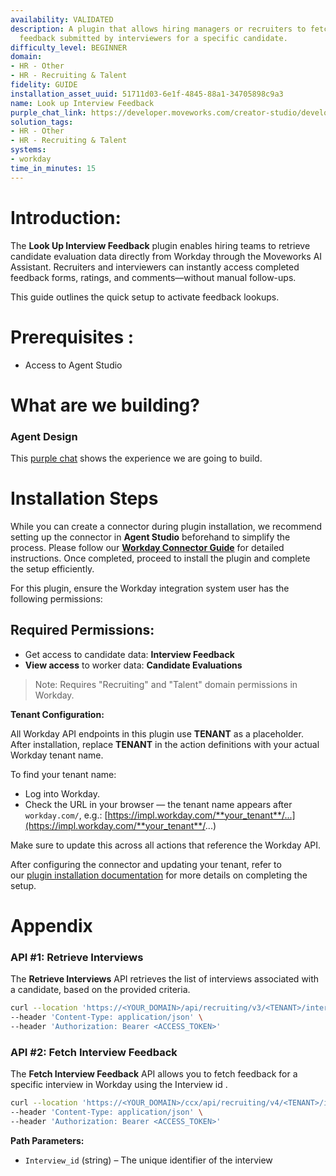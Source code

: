 ```yaml
---
availability: VALIDATED
description: A plugin that allows hiring managers or recruiters to fetch interview
  feedback submitted by interviewers for a specific candidate.
difficulty_level: BEGINNER
domain:
- HR - Other
- HR - Recruiting & Talent
fidelity: GUIDE
installation_asset_uuid: 51711d03-6e1f-4845-88a1-34705898c9a3
name: Look up Interview Feedback
purple_chat_link: https://developer.moveworks.com/creator-studio/developer-tools/purple-chat/?conversation=%7B%22startTimestamp%22%3A%2211%3A43+AM%22%2C%22messages%22%3A%5B%7B%22parts%22%3A%5B%7B%22richText%22%3A%22Can+I+see+the+interview+feedback+for+John+Doe%3F%22%7D%5D%2C%22role%22%3A%22user%22%7D%2C%7B%22parts%22%3A%5B%7B%22richText%22%3A%22%3Cp%3ESure%21+Please+provide+a+job+title+related+to+the+job.%3C%2Fp%3E%22%7D%5D%2C%22role%22%3A%22assistant%22%7D%2C%7B%22parts%22%3A%5B%7B%22richText%22%3A%22Software+Engineer%22%7D%5D%2C%22role%22%3A%22user%22%7D%2C%7B%22parts%22%3A%5B%7B%22richText%22%3A%22I+found+multiple+open+jobs+matching+%3Ci%3E%5C%22Software+Engineer%5C%22%3C%2Fi%3E.+Please+select+the+job+you%27re+looking+for%3A%22%7D%2C%7B%22buttons%22%3A%5B%7B%22buttonText%22%3A%22Software+Engineer+-+Backend%22%2C%22style%22%3A%22outlined%22%7D%2C%7B%22buttonText%22%3A%22Software+Engineer+-+Frontend%22%2C%22style%22%3A%22outlined%22%7D%2C%7B%22buttonText%22%3A%22Software+Engineer+-+Full+Stack%22%2C%22style%22%3A%22outlined%22%7D%5D%7D%5D%2C%22role%22%3A%22assistant%22%7D%2C%7B%22parts%22%3A%5B%7B%22richText%22%3A%221%22%7D%5D%2C%22role%22%3A%22user%22%7D%2C%7B%22parts%22%3A%5B%7B%22richText%22%3A%22You+selected+%3Cb%3ESoftware+Engineer+-+Backend%3C%2Fb%3E.+Fetching+job+details...%22%7D%5D%2C%22role%22%3A%22assistant%22%7D%2C%7B%22parts%22%3A%5B%7B%22richText%22%3A%22Verifying+your+access+as+a+hiring+manager%2Frecruiter...+%E2%9C%85+%3Cb%3EAccess+granted%21%3C%2Fb%3E%22%7D%5D%2C%22role%22%3A%22assistant%22%7D%2C%7B%22parts%22%3A%5B%7B%22richText%22%3A%22Here+are+the+candidates+who+applied+for+this+job%3A%22%7D%2C%7B%22buttons%22%3A%5B%7B%22buttonText%22%3A%22John+Doe%22%2C%22style%22%3A%22outlined%22%7D%2C%7B%22buttonText%22%3A%22Jonathan+Doe%22%2C%22style%22%3A%22outlined%22%7D%2C%7B%22buttonText%22%3A%22Johnny+Doe%22%2C%22style%22%3A%22outlined%22%7D%2C%7B%22buttonText%22%3A%22Jane+Smith%22%2C%22style%22%3A%22outlined%22%7D%2C%7B%22buttonText%22%3A%22Alice+Johnson%22%2C%22style%22%3A%22outlined%22%7D%5D%7D%5D%2C%22role%22%3A%22assistant%22%7D%2C%7B%22parts%22%3A%5B%7B%22richText%22%3A%221%22%7D%5D%2C%22role%22%3A%22user%22%7D%2C%7B%22parts%22%3A%5B%7B%22richText%22%3A%22You+selected+%3Cb%3EJohn+Doe%3C%2Fb%3E.+Fetching+interview+feedback...%22%7D%5D%2C%22role%22%3A%22assistant%22%7D%2C%7B%22parts%22%3A%5B%7B%22richText%22%3A%22Here+are+the+interview+scorecards+for+%3Cb%3EJohn+Doe%3C%2Fb%3E%3A%22%7D%2C%7B%22richText%22%3A%22%F0%9F%93%8C+%3Cb%3ERound%3A+Technical+Interview%3C%2Fb%3E%22%7D%2C%7B%22richText%22%3A%22%3Cul%3E%3Cli%3E%3Cb%3ESubmitted+By%3C%2Fb%3E%3A+%3Cb%3EEmily+Watson%3C%2Fb%3E%3C%2Fli%3E%3Cli%3E%3Cb%3ESubmitted+At%3C%2Fb%3E%3A+2025-02-20%3C%2Fli%3E%3Cli%3E%3Cb%3EOverall+Recommendation%3C%2Fb%3E%3A+%E2%AD%90%E2%AD%90%E2%AD%90%E2%AD%90%E2%98%86+%284%2F5%29%3C%2Fli%3E%3Cli%3E%3Cb%3EKey+Attributes%3C%2Fb%3E%3A%3Cul%3E%3Cli%3E%3Cb%3EProblem+Solving%3C%2Fb%3E%3A+%E2%9C%85+Yes%3C%2Fli%3E%3Cli%3E%3Cb%3ETechnical+Knowledge%3C%2Fb%3E%3A+%E2%9C%85+Yes%3C%2Fli%3E%3Cli%3E%3Cb%3ECulture+Fit%3C%2Fb%3E%3A+%E2%9D%8C+No%3C%2Fli%3E%3C%2Ful%3E%3C%2Fli%3E%3Cli%3E%3Cb%3EComments%3C%2Fb%3E%3A+%3Ci%3E%5C%22John+demonstrated+strong+technical+knowledge+but+had+difficulty+aligning+with+the+team+culture.%5C%22%3C%2Fi%3E%3C%2Fli%3E%3C%2Ful%3E%22%7D%2C%7B%22richText%22%3A%22%F0%9F%93%8C+%3Cb%3ERound%3A+Hiring+Manager+Interview%3C%2Fb%3E%22%7D%2C%7B%22richText%22%3A%22%3Cul%3E%3Cli%3E%3Cb%3ESubmitted+By%3C%2Fb%3E%3A+%3Cb%3EMichael+Brown%3C%2Fb%3E%3C%2Fli%3E%3Cli%3E%3Cb%3ESubmitted+At%3C%2Fb%3E%3A+2025-02-22%3C%2Fli%3E%3Cli%3E%3Cb%3EOverall+Recommendation%3C%2Fb%3E%3A+%E2%AD%90%E2%AD%90%E2%AD%90%E2%98%86%E2%98%86+%283%2F5%29%3C%2Fli%3E%3Cli%3E%3Cb%3EKey+Attributes%3C%2Fb%3E%3A%3Cul%3E%3Cli%3E%3Cb%3ELeadership+Potential%3C%2Fb%3E%3A+%E2%9C%85+Yes%3C%2Fli%3E%3Cli%3E%3Cb%3ECommunication+Skills%3C%2Fb%3E%3A+%E2%9C%85+Yes%3C%2Fli%3E%3Cli%3E%3Cb%3EDecision+Making%3C%2Fb%3E%3A+%E2%9D%8C+No%3C%2Fli%3E%3C%2Ful%3E%3C%2Fli%3E%3Cli%3E%3Cb%3EComments%3C%2Fb%3E%3A+%3Ci%3E%5C%22Good+communication+and+leadership+potential%2C+but+hesitated+in+making+decisions.%5C%22%3C%2Fi%3E%3C%2Fli%3E%3C%2Ful%3E%22%7D%5D%2C%22role%22%3A%22assistant%22%7D%2C%7B%22parts%22%3A%5B%7B%22richText%22%3A%22Can+I+see+the+detailed+scorecard+for+the+technical+interview%3F%22%7D%5D%2C%22role%22%3A%22user%22%7D%2C%7B%22parts%22%3A%5B%7B%22richText%22%3A%22Here+are+the+detailed+ratings+from+the+%3Cb%3ETechnical+Interview%3C%2Fb%3E%3A%22%7D%2C%7B%22richText%22%3A%22%3Cul%3E%3Cli%3E%3Cb%3ERating+Category%3C%2Fb%3E%3A+%3Ci%3ETechnical+Knowledge%3C%2Fi%3E%3Cul%3E%3Cli%3E%3Cb%3EScore%3C%2Fb%3E%3A+4%2F5%3C%2Fli%3E%3Cli%3E%3Cb%3EComments%3C%2Fb%3E%3A+%3Ci%3E%5C%22Strong+grasp+of+algorithms+and+data+structures.%5C%22%3C%2Fi%3E%3C%2Fli%3E%3C%2Ful%3E%3C%2Fli%3E%3Cli%3E%3Cb%3ERating+Category%3C%2Fb%3E%3A+%3Ci%3EProblem+Solving%3C%2Fi%3E%3Cul%3E%3Cli%3E%3Cb%3EScore%3C%2Fb%3E%3A+5%2F5%3C%2Fli%3E%3Cli%3E%3Cb%3EComments%3C%2Fb%3E%3A+%3Ci%3E%5C%22Great+approach+to+solving+coding+challenges.%5C%22%3C%2Fi%3E%3C%2Fli%3E%3C%2Ful%3E%3C%2Fli%3E%3Cli%3E%3Cb%3ERating+Category%3C%2Fb%3E%3A+%3Ci%3ECulture+Fit%3C%2Fi%3E%3Cul%3E%3Cli%3E%3Cb%3EScore%3C%2Fb%3E%3A+2%2F5%3C%2Fli%3E%3Cli%3E%3Cb%3EComments%3C%2Fb%3E%3A+%3Ci%3E%5C%22Struggled+to+align+with+company+values.%5C%22%3C%2Fi%3E%3C%2Fli%3E%3C%2Ful%3E%3C%2Fli%3E%3C%2Ful%3E%22%7D%5D%2C%22role%22%3A%22assistant%22%7D%2C%7B%22parts%22%3A%5B%7B%22richText%22%3A%22Thanks%21%22%7D%5D%2C%22role%22%3A%22user%22%7D%2C%7B%22parts%22%3A%5B%7B%22richText%22%3A%22You%27re+welcome%21+Let+me+know+if+you+need+anything+else.%22%7D%5D%2C%22role%22%3A%22assistant%22%7D%5D%7D
solution_tags:
- HR - Other
- HR - Recruiting & Talent
systems:
- workday
time_in_minutes: 15
---
```


# **Introduction:**

The **Look Up Interview Feedback** plugin enables hiring teams to retrieve candidate evaluation data directly from Workday through the Moveworks AI Assistant. Recruiters and interviewers can instantly access completed feedback forms, ratings, and comments—without manual follow-ups.

This guide outlines the quick setup to activate feedback lookups.

# **Prerequisites :**

- Access to Agent Studio

# **What are we building?**

### **Agent Design**

This [purple chat](https://developer.moveworks.com/creator-studio/developer-tools/purple-chat/?conversation=%7B%22startTimestamp%22%3A%2211%3A43+AM%22%2C%22messages%22%3A%5B%7B%22parts%22%3A%5B%7B%22richText%22%3A%22Can+I+see+the+interview+feedback+for+John+Doe%3F%22%7D%5D%2C%22role%22%3A%22user%22%7D%2C%7B%22parts%22%3A%5B%7B%22richText%22%3A%22%3Cp%3ESure%21+Please+provide+a+job+title+related+to+the+job.%3C%2Fp%3E%22%7D%5D%2C%22role%22%3A%22assistant%22%7D%2C%7B%22parts%22%3A%5B%7B%22richText%22%3A%22Software+Engineer%22%7D%5D%2C%22role%22%3A%22user%22%7D%2C%7B%22parts%22%3A%5B%7B%22richText%22%3A%22I+found+multiple+open+jobs+matching+%3Ci%3E%5C%22Software+Engineer%5C%22%3C%2Fi%3E.+Please+select+the+job+you%27re+looking+for%3A%22%7D%2C%7B%22buttons%22%3A%5B%7B%22buttonText%22%3A%22Software+Engineer+-+Backend%22%2C%22style%22%3A%22outlined%22%7D%2C%7B%22buttonText%22%3A%22Software+Engineer+-+Frontend%22%2C%22style%22%3A%22outlined%22%7D%2C%7B%22buttonText%22%3A%22Software+Engineer+-+Full+Stack%22%2C%22style%22%3A%22outlined%22%7D%5D%7D%5D%2C%22role%22%3A%22assistant%22%7D%2C%7B%22parts%22%3A%5B%7B%22richText%22%3A%221%22%7D%5D%2C%22role%22%3A%22user%22%7D%2C%7B%22parts%22%3A%5B%7B%22richText%22%3A%22You+selected+%3Cb%3ESoftware+Engineer+-+Backend%3C%2Fb%3E.+Fetching+job+details...%22%7D%5D%2C%22role%22%3A%22assistant%22%7D%2C%7B%22parts%22%3A%5B%7B%22richText%22%3A%22Verifying+your+access+as+a+hiring+manager%2Frecruiter...+%E2%9C%85+%3Cb%3EAccess+granted%21%3C%2Fb%3E%22%7D%5D%2C%22role%22%3A%22assistant%22%7D%2C%7B%22parts%22%3A%5B%7B%22richText%22%3A%22Here+are+the+candidates+who+applied+for+this+job%3A%22%7D%2C%7B%22buttons%22%3A%5B%7B%22buttonText%22%3A%22John+Doe%22%2C%22style%22%3A%22outlined%22%7D%2C%7B%22buttonText%22%3A%22Jonathan+Doe%22%2C%22style%22%3A%22outlined%22%7D%2C%7B%22buttonText%22%3A%22Johnny+Doe%22%2C%22style%22%3A%22outlined%22%7D%2C%7B%22buttonText%22%3A%22Jane+Smith%22%2C%22style%22%3A%22outlined%22%7D%2C%7B%22buttonText%22%3A%22Alice+Johnson%22%2C%22style%22%3A%22outlined%22%7D%5D%7D%5D%2C%22role%22%3A%22assistant%22%7D%2C%7B%22parts%22%3A%5B%7B%22richText%22%3A%221%22%7D%5D%2C%22role%22%3A%22user%22%7D%2C%7B%22parts%22%3A%5B%7B%22richText%22%3A%22You+selected+%3Cb%3EJohn+Doe%3C%2Fb%3E.+Fetching+interview+feedback...%22%7D%5D%2C%22role%22%3A%22assistant%22%7D%2C%7B%22parts%22%3A%5B%7B%22richText%22%3A%22Here+are+the+interview+scorecards+for+%3Cb%3EJohn+Doe%3C%2Fb%3E%3A%22%7D%2C%7B%22richText%22%3A%22%F0%9F%93%8C+%3Cb%3ERound%3A+Technical+Interview%3C%2Fb%3E%22%7D%2C%7B%22richText%22%3A%22%3Cul%3E%3Cli%3E%3Cb%3ESubmitted+By%3C%2Fb%3E%3A+%3Cb%3EEmily+Watson%3C%2Fb%3E%3C%2Fli%3E%3Cli%3E%3Cb%3ESubmitted+At%3C%2Fb%3E%3A+2025-02-20%3C%2Fli%3E%3Cli%3E%3Cb%3EOverall+Recommendation%3C%2Fb%3E%3A+%E2%AD%90%E2%AD%90%E2%AD%90%E2%AD%90%E2%98%86+%284%2F5%29%3C%2Fli%3E%3Cli%3E%3Cb%3EKey+Attributes%3C%2Fb%3E%3A%3Cul%3E%3Cli%3E%3Cb%3EProblem+Solving%3C%2Fb%3E%3A+%E2%9C%85+Yes%3C%2Fli%3E%3Cli%3E%3Cb%3ETechnical+Knowledge%3C%2Fb%3E%3A+%E2%9C%85+Yes%3C%2Fli%3E%3Cli%3E%3Cb%3ECulture+Fit%3C%2Fb%3E%3A+%E2%9D%8C+No%3C%2Fli%3E%3C%2Ful%3E%3C%2Fli%3E%3Cli%3E%3Cb%3EComments%3C%2Fb%3E%3A+%3Ci%3E%5C%22John+demonstrated+strong+technical+knowledge+but+had+difficulty+aligning+with+the+team+culture.%5C%22%3C%2Fi%3E%3C%2Fli%3E%3C%2Ful%3E%22%7D%2C%7B%22richText%22%3A%22%F0%9F%93%8C+%3Cb%3ERound%3A+Hiring+Manager+Interview%3C%2Fb%3E%22%7D%2C%7B%22richText%22%3A%22%3Cul%3E%3Cli%3E%3Cb%3ESubmitted+By%3C%2Fb%3E%3A+%3Cb%3EMichael+Brown%3C%2Fb%3E%3C%2Fli%3E%3Cli%3E%3Cb%3ESubmitted+At%3C%2Fb%3E%3A+2025-02-22%3C%2Fli%3E%3Cli%3E%3Cb%3EOverall+Recommendation%3C%2Fb%3E%3A+%E2%AD%90%E2%AD%90%E2%AD%90%E2%98%86%E2%98%86+%283%2F5%29%3C%2Fli%3E%3Cli%3E%3Cb%3EKey+Attributes%3C%2Fb%3E%3A%3Cul%3E%3Cli%3E%3Cb%3ELeadership+Potential%3C%2Fb%3E%3A+%E2%9C%85+Yes%3C%2Fli%3E%3Cli%3E%3Cb%3ECommunication+Skills%3C%2Fb%3E%3A+%E2%9C%85+Yes%3C%2Fli%3E%3Cli%3E%3Cb%3EDecision+Making%3C%2Fb%3E%3A+%E2%9D%8C+No%3C%2Fli%3E%3C%2Ful%3E%3C%2Fli%3E%3Cli%3E%3Cb%3EComments%3C%2Fb%3E%3A+%3Ci%3E%5C%22Good+communication+and+leadership+potential%2C+but+hesitated+in+making+decisions.%5C%22%3C%2Fi%3E%3C%2Fli%3E%3C%2Ful%3E%22%7D%5D%2C%22role%22%3A%22assistant%22%7D%2C%7B%22parts%22%3A%5B%7B%22richText%22%3A%22Can+I+see+the+detailed+scorecard+for+the+technical+interview%3F%22%7D%5D%2C%22role%22%3A%22user%22%7D%2C%7B%22parts%22%3A%5B%7B%22richText%22%3A%22Here+are+the+detailed+ratings+from+the+%3Cb%3ETechnical+Interview%3C%2Fb%3E%3A%22%7D%2C%7B%22richText%22%3A%22%3Cul%3E%3Cli%3E%3Cb%3ERating+Category%3C%2Fb%3E%3A+%3Ci%3ETechnical+Knowledge%3C%2Fi%3E%3Cul%3E%3Cli%3E%3Cb%3EScore%3C%2Fb%3E%3A+4%2F5%3C%2Fli%3E%3Cli%3E%3Cb%3EComments%3C%2Fb%3E%3A+%3Ci%3E%5C%22Strong+grasp+of+algorithms+and+data+structures.%5C%22%3C%2Fi%3E%3C%2Fli%3E%3C%2Ful%3E%3C%2Fli%3E%3Cli%3E%3Cb%3ERating+Category%3C%2Fb%3E%3A+%3Ci%3EProblem+Solving%3C%2Fi%3E%3Cul%3E%3Cli%3E%3Cb%3EScore%3C%2Fb%3E%3A+5%2F5%3C%2Fli%3E%3Cli%3E%3Cb%3EComments%3C%2Fb%3E%3A+%3Ci%3E%5C%22Great+approach+to+solving+coding+challenges.%5C%22%3C%2Fi%3E%3C%2Fli%3E%3C%2Ful%3E%3C%2Fli%3E%3Cli%3E%3Cb%3ERating+Category%3C%2Fb%3E%3A+%3Ci%3ECulture+Fit%3C%2Fi%3E%3Cul%3E%3Cli%3E%3Cb%3EScore%3C%2Fb%3E%3A+2%2F5%3C%2Fli%3E%3Cli%3E%3Cb%3EComments%3C%2Fb%3E%3A+%3Ci%3E%5C%22Struggled+to+align+with+company+values.%5C%22%3C%2Fi%3E%3C%2Fli%3E%3C%2Ful%3E%3C%2Fli%3E%3C%2Ful%3E%22%7D%5D%2C%22role%22%3A%22assistant%22%7D%2C%7B%22parts%22%3A%5B%7B%22richText%22%3A%22Thanks%21%22%7D%5D%2C%22role%22%3A%22user%22%7D%2C%7B%22parts%22%3A%5B%7B%22richText%22%3A%22You%27re+welcome%21+Let+me+know+if+you+need+anything+else.%22%7D%5D%2C%22role%22%3A%22assistant%22%7D%5D%7D) shows the experience we are going to build.

# **Installation Steps**

While you can create a connector during plugin installation, we recommend setting up the connector in **Agent Studio** beforehand to simplify the process. Please follow our [**Workday Connector Guide**](https://developer.moveworks.com/marketplace/package/?id=workday&hist=home%2Cbrws#how-to-implement) for detailed instructions. Once completed, proceed to install the plugin and complete the setup efficiently.

For this plugin, ensure the Workday integration system user has the following permissions:

## **Required Permissions:**

- Get access  to candidate data: **Interview Feedback**
- **View access** to worker data: **Candidate Evaluations**

> Note: Requires "Recruiting" and "Talent" domain permissions in Workday.
> 

**Tenant Configuration:**

All Workday API endpoints in this plugin use **TENANT** as a placeholder. After installation, replace **TENANT** in the action definitions with your actual Workday tenant name.

To find your tenant name:

- Log into Workday.
- Check the URL in your browser — the tenant name appears after `workday.com/`, e.g.: [https://impl.workday.com/**your_tenant**/...](https://impl.workday.com/**your_tenant**/...)
    

Make sure to update this across all actions that reference the Workday API.

After configuring the connector and updating your tenant, refer to our [plugin installation documentation](https://help.moveworks.com/docs/ai-agent-marketplace-installation) for more details on completing the setup.

# **Appendix**

### **API #1: Retrieve Interviews**

The **Retrieve Interviews** API retrieves the list of interviews associated with a candidate, based on the provided criteria.

```bash
curl --location 'https://<YOUR_DOMAIN>/api/recruiting/v3/<TENANT>/interviews'\
--header 'Content-Type: application/json' \
--header 'Authorization: Bearer <ACCESS_TOKEN>'
```

### **API #2: Fetch Interview Feedback**

The **Fetch Interview Feedback** API allows you to fetch feedback for a specific interview in Workday using the Interview id .

```bash
curl --location 'https://<YOUR_DOMAIN>/ccx/api/recruiting/v4/<TENANT>/interviews/<interview_id>/feedback'\
--header 'Content-Type: application/json' \
--header 'Authorization: Bearer <ACCESS_TOKEN>'
```
**Path Parameters:**

- `Interview_id` (string) – The unique identifier of the interview 